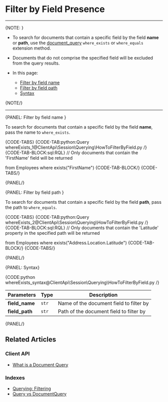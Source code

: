 ﻿# Filter by Field Presence  

---

{NOTE: }

* To search for documents that contain a specific field by the field **name** or **path**, 
  use the [document_query](../../../client-api/session/querying/document-query/what-is-document-query) 
  `where_exists` or `where_equals` extension method.  

* Documents that do not comprise the specified field will be excluded from the query results.  

* In this page:  
  * [Filter by field name](../../../client-api/session/querying/how-to-filter-by-field#filter-by-field-name)  
  * [Filter by field path](../../../client-api/session/querying/how-to-filter-by-field#filter-by-field-path)  
  * [Syntax](../../../client-api/session/querying/how-to-filter-by-field#syntax)

{NOTE/}

---

{PANEL: Filter by field name }

To search for documents that contain a specific field by the field **name**, pass the name to `where_exists`.

{CODE-TABS}
{CODE-TAB:python:Query whereExists_1@ClientApi\Session\Querying\HowToFilterByField.py /}
{CODE-TAB-BLOCK:sql:RQL}
// Only documents that contain the 'FirstName' field will be returned

from Employees
where exists("FirstName")
{CODE-TAB-BLOCK/}
{CODE-TABS/}

{PANEL/}

{PANEL: Filter by field path }

To search for documents that contain a specific field by the field **path**, pass the path to `where_equals`.

{CODE-TABS}
{CODE-TAB:python:Query whereExists_2@ClientApi\Session\Querying\HowToFilterByField.py /}
{CODE-TAB-BLOCK:sql:RQL}
// Only documents that contain the 'Latitude' property in the specified path will be returned

from Employees
where exists("Address.Location.Latitude")
{CODE-TAB-BLOCK/}
{CODE-TABS/}

{PANEL/}

{PANEL: Syntax}

{CODE:python whereExists_syntax@ClientApi\Session\Querying\HowToFilterByField.py /}

| Parameters           | Type        | Description                                                           |
|----------------------|-------------|-----------------------------------------|
| **field_name**       | `str`       | Name of the document field to filter by |
| **field_path**       | `str`       | Path of the document field to filter by |

{PANEL/}

## Related Articles

### Client API

- [What is a Document Query](../../../client-api/session/querying/document-query/what-is-document-query)

### Indexes

- [Querying: Filtering](../../../indexes/querying/filtering)
- [Query vs DocumentQuery](../../../client-api/session/querying/document-query/query-vs-document-query)

